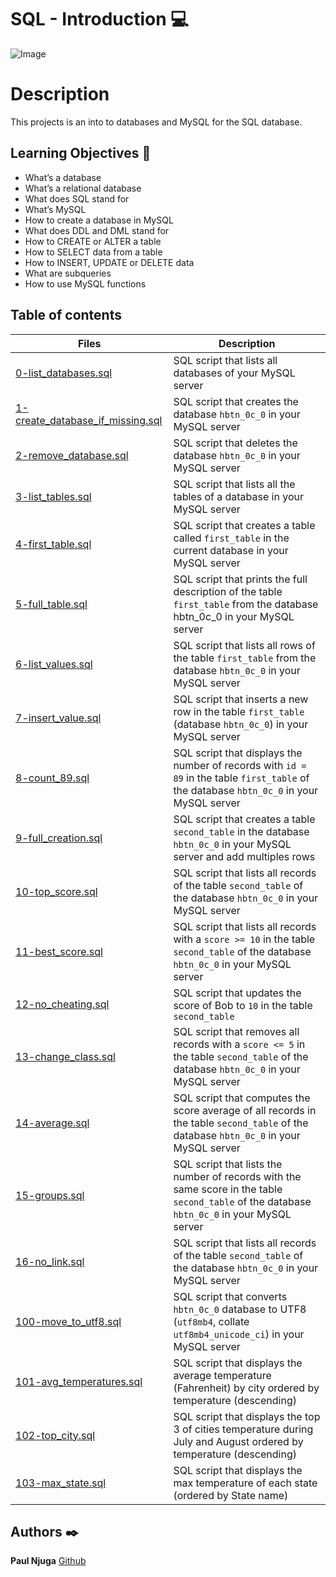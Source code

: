 # SQL - Introduction :computer:

![Image](https://s3.amazonaws.com/intranet-projects-files/holbertonschool-higher-level_programming+/272/rtcwz.jpg)

# Description

This projects is an into to databases and MySQL for the SQL database.

## Learning Objectives :bookmark_tabs:

* What’s a database
* What’s a relational database
* What does SQL stand for
* What’s MySQL
* How to create a database in MySQL
* What does DDL and DML stand for
* How to CREATE or ALTER a table
* How to SELECT data from a table
* How to INSERT, UPDATE or DELETE data
* What are subqueries
* How to use MySQL functions

## Table of contents
Files | Description
----- | -----------
[0-list_databases.sql](./0-list_databases.sql) | SQL script that lists all databases of your MySQL server
[1-create_database_if_missing.sql](./1-create_database_if_missing.sql) | SQL script that creates the database ```hbtn_0c_0``` in your MySQL server
[2-remove_database.sql](./2-remove_database.sql) | SQL script that deletes the database ```hbtn_0c_0``` in your MySQL server
[3-list_tables.sql](./3-list_tables.sql) | SQL script that lists all the tables of a database in your MySQL server
[4-first_table.sql](./4-first_table.sql) | SQL script that creates a table called ```first_table``` in the current database in your MySQL server
[5-full_table.sql](./5-full_table.sql) | SQL script that prints the full description of the table ```first_table``` from the database hbtn_0c_0 in your MySQL server
[6-list_values.sql](./6-list_values.sql) | SQL script that lists all rows of the table ```first_table``` from the database ```hbtn_0c_0``` in your MySQL server
[7-insert_value.sql](./7-insert_value.sql) | SQL script that inserts a new row in the table ```first_table``` (database ```hbtn_0c_0```) in your MySQL server
[8-count_89.sql](./8-count_89.sql) | SQL script that displays the number of records with ```id = 89``` in the table ```first_table``` of the database ```hbtn_0c_0``` in your MySQL server
[9-full_creation.sql](./9-full_creation.sql) | SQL script that creates a table ```second_table``` in the database ```hbtn_0c_0``` in your MySQL server and add multiples rows
[10-top_score.sql](./10-top_score.sql) | SQL script that lists all records of the table ```second_table``` of the database ```hbtn_0c_0``` in your MySQL server
[11-best_score.sql](./11-best_score.sql) | SQL script that lists all records with a ```score >= 10``` in the table ```second_table``` of the database ```hbtn_0c_0``` in your MySQL server
[12-no_cheating.sql](./12-no_cheating.sql) | SQL script that updates the score of Bob to ```10``` in the table ```second_table```
[13-change_class.sql](./13-change_class.sql) | SQL script that removes all records with a ```score <= 5``` in the table ```second_table``` of the database ```hbtn_0c_0``` in your MySQL server
[14-average.sql](./14-average.sql) | SQL script that computes the score average of all records in the table ```second_table``` of the database ```hbtn_0c_0``` in your MySQL server
[15-groups.sql](./15-groups.sql) | SQL script that lists the number of records with the same score in the table ```second_table``` of the database ```hbtn_0c_0``` in your MySQL server
[16-no_link.sql](./16-no_link.sql) | SQL script that lists all records of the table ```second_table``` of the database ```hbtn_0c_0``` in your MySQL server
[100-move_to_utf8.sql](./100-move_to_utf8.sql) | SQL script that converts ```hbtn_0c_0``` database to UTF8 (```utf8mb4```, collate ```utf8mb4_unicode_ci```) in your MySQL server
[101-avg_temperatures.sql](./101-avg_temperatures.sql) | SQL script that displays the average temperature (Fahrenheit) by city ordered by temperature (descending)
[102-top_city.sql](./102-top_city.sql) | SQL script that displays the top 3 of cities temperature during July and August ordered by temperature (descending)
[103-max_state.sql](./103-max_state.sql) | SQL script that displays the max temperature of each state (ordered by State name)

## Authors :black_nib:

**Paul Njuga** [Github](https://github.com/Paul-Njuga)
